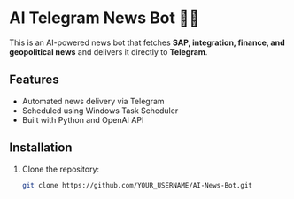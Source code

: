 # AI Telegram News Bot 🤖📰

This is an AI-powered news bot that fetches **SAP, integration, finance, and geopolitical news** and delivers it directly to **Telegram**.  

## Features
- Automated news delivery via Telegram
- Scheduled using Windows Task Scheduler
- Built with Python and OpenAI API

## Installation

1. Clone the repository:
   ```bash
   git clone https://github.com/YOUR_USERNAME/AI-News-Bot.git
